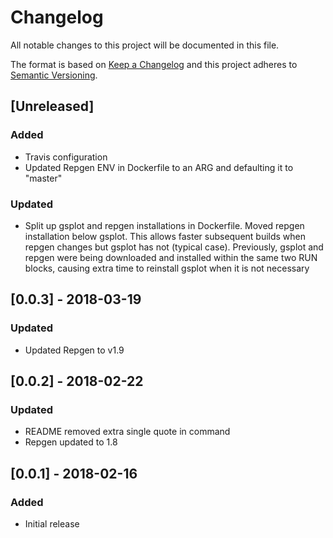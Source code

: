 # Changelog
All notable changes to this project will be documented in this file.

The format is based on [Keep a Changelog](http://keepachangelog.com/en/1.0.0/)
and this project adheres to [Semantic Versioning](http://semver.org/spec/v2.0.0.html).

## [Unreleased]
### Added
- Travis configuration
- Updated Repgen ENV in Dockerfile to an ARG and defaulting it to "master"
### Updated
- Split up gsplot and repgen installations in Dockerfile. Moved repgen installation
below gsplot. This allows faster subsequent builds when repgen changes but gsplot
has not (typical case). Previously, gsplot and repgen were being downloaded and
installed within the same two RUN blocks, causing extra time to reinstall gsplot
when it is not necessary

## [0.0.3] - 2018-03-19
### Updated
- Updated Repgen to v1.9

## [0.0.2] - 2018-02-22
### Updated
- README removed extra single quote in command
- Repgen updated to 1.8

## [0.0.1] - 2018-02-16
### Added
- Initial release

